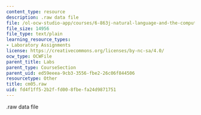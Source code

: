 ```yaml
---
content_type: resource
description: .raw data file
file: /ol-ocw-studio-app/courses/6-863j-natural-language-and-the-computer-representation-of-knowledge-spring-2003/fd4f1ff52b2ffd008fbefa24d9871751_cm05.raw
file_size: 14956
file_type: text/plain
learning_resource_types:
- Laboratory Assignments
license: https://creativecommons.org/licenses/by-nc-sa/4.0/
ocw_type: OCWFile
parent_title: Labs
parent_type: CourseSection
parent_uid: ed59eeea-9cb3-3556-fbe2-26c06f844506
resourcetype: Other
title: cm05.raw
uid: fd4f1ff5-2b2f-fd00-8fbe-fa24d9871751
---
```

.raw data file